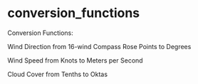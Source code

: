 # conversion_functions

Conversion Functions:

Wind Direction from 16-wind Compass Rose Points to Degrees

Wind Speed from Knots to Meters per Second

Cloud Cover from Tenths to Oktas


